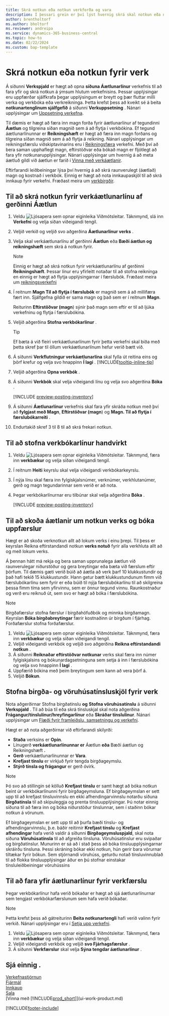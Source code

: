 ```yaml
---
title: Skrá notkun eða notkun verkforða og vara
description: Í þessari grein er því lýst hvernig skrá skal notkun eða notkun á vörum eða forða í verkefnum í verkefnastjórnun.
author: brentholtorf
ms.author: bholtorf
ms.reviewer: andreipa
ms.service: dynamics-365-business-central
ms.topic: how-to
ms.date: 02/22/2024
ms.custom: bap-template
---
```

# Skrá notkun eða notkun fyrir verk

Á síðunni **Verkspjald** er hægt að opna **síðuna Áætlunarlínur** verkefnis til að fara yfir og skrá notkun á ýmsum hlutum verkefnisins. Þessar upplýsingar eru uppfærðar sjálfkrafa þegar upplýsingum er breytt og þær fluttar milli verka og verkbóka eða verkreikninga. Þetta krefst þess að kveikt sé á beita **notkunartenglinum sjálfgefið** á síðunni **Verkuppsetning** . Nánari upplýsingar um [Uppsetning verkefna](projects-how-setup-jobs.md).  

Til dæmis er hægt að færa inn magn forða fyrir áætlunarlínur af tegundinni **Áætlun** og tilgreina síðan magnið sem á að flytja í verkbókina. Ef tegund áætlunarlínunnar er **Reikningshæft** er hægt að færa inn magn forðans og tilgreina síðan magnið sem á að flytja á reikning. Nánari upplýsingar um reikningsfærslu viðskiptavinarins eru í [Reikningsfæra](projects-how-invoice-jobs.md) verkefni. Með því að bera saman upphaflegt magn, eftirstöðvar eða bókað magn er fljótlegt að fara yfir notkunarupplýsingar. Nánari upplýsingar um hvernig á að meta áætluð gildi við áætlun er farið í [Vinna með verkáætlanir](projects-how-manage-budgets.md).  

Eftirfarandi leiðbeiningar lýsa því hvernig á að skrá raunverulegt (áætlað) magn og kostnað í verkbók. Einnig er hægt að nota innkaupaskjöl til að skrá innkaup fyrir verkefni. Fræðast meira um [verkbirgðir](projects-how-manage-project-supplies.md).

## Til að skrá notkun fyrir verkáætlunarlínu af gerðinni Áætlun

1. Veldu ![Ljósapera sem opnar eiginleika Viðmótsleitar.](media/ui-search/search_small.png "Segðu mér hvað þú vilt gera") Táknmynd, slá inn **Verkefni** og velja síðan viðeigandi tengil.  
2. Veljið verkið og veljið svo aðgerðina **Áætlunarlínur verks** . 
3. Velja skal verkáætlunarlínu af gerðinni **Áætlun** eða **Bæði áætlun og reikningshæft** sem skrá á notkun fyrir.   

    > [!NOTE]
    > Einnig er hægt að skrá notkun fyrir verkáætlunarlínu af gerðinni **Reikningshæft**. Þessar línur eru yfirleitt notaðar til að stofna reikninga en einnig er hægt að flytja upplýsingarnar í færslubók. Fræðast meira um [reikningsverkefni](projects-how-invoice-jobs.md) 

4. Í reitnum **Magn Til að flytja í færslubók** er magnið sem á að millifæra fært inn. Sjálfgefna gildið er sama magn og það sem er í reitnum **Magn**.

    Reiturinn **Eftirstöðvar (magn**) sýnir það magn sem eftir er til að ljúka verkefninu og flytja í færslubókina.
5. Veljið aðgerðina **Stofna verkbókarlínur** .

    > [!TIP]
    > Ef bæta á við fleiri verkáætlunarlínum fyrir þetta verkefni skal bíða með þetta skref þar til öllum verkáætlunarlínum hefur verið bætt við.
6. Á síðunni **Verkflutningur verkáætlunarlína** skal fylla út reitina eins og þörf krefur og velja svo hnappinn **Í lagi** . [!INCLUDE[tooltip-inline-tip](includes/tooltip-inline-tip_md.md)]
7. Veljið aðgerðina **Opna verkbók** .  
8. Á síðunni **Verkbók** skal velja viðeigandi línu og velja svo aðgerðina **Bóka** .

    [!INCLUDE [preview-posting-inventory](includes/preview-posting-inventory.md)]

9. Á síðunni **Áætlunarlínur** verkefnis skal fara yfir skráða notkun með því að **fylgjast með Magn**, **Eftirstöðvar (magn**) og **Magn. Til að flytja í færslubókarreiti** .  
10. Endurtakið skref 3 til 8 til að skrá frekari notkun.  

## Til að stofna verkbókarlínur handvirkt

1. Veldu ![Ljósapera sem opnar eiginleika Viðmótsleitar.](media/ui-search/search_small.png "Segðu mér hvað þú vilt gera") Táknmynd, færa inn **verkbækur** og velja síðan viðeigandi tengil.  
2. Í reitnum **Heiti** keyrslu skal velja viðeigandi verkbókarkeyrslu.  
3. Í nýja línu skal færa inn fylgiskjalsnúmer, verknúmer, verkhlutanúmer, gerð og magn tegundarinnar sem verið er að nota.  
4. Þegar verkbókarlínurnar eru tilbúnar skal velja aðgerðina **Bóka** .  

    [!INCLUDE [preview-posting-inventory](includes/preview-posting-inventory.md)]

## Til að skoða áætlanir um notkun verks og bóka uppfærslur

Hægt er að skoða verknotkun allt að lokum verks í einu þrepi. Til þess er keyrslan Reikna eftirstandandi notkun **verks notuð** fyrir alla verkhluta allt að og með lokum verks.  

Á þennan hátt má rekja og bera saman upprunalega áætlun við raunverulegar niðurstöður og gera breytingar eða bæta við færslum eftir þörfum. Til dæmis gæti verið búið að áætla að verk þarf 10 klukkustundir og það hafi tekið 15 klukkustundir. Hann getur bætt klukkustundunum fimm við færslubókarlínu sem fyrir er eða búið til nýja færslubókarlínu til að skilgreina þessa fimm tíma sem yfirvinnu, sem er önnur tegund vinnu. Raunkostnaður og verð eru reiknuð út, sem svo er hægt að bóka í færslubókina.  

> [!NOTE]  
> Birgðafærslur stofna færslur í birgðahöfuðbók og minnka birgðamagn. Keyrslan **Bóka birgðabreytingar** færir kostnaðinn úr birgðum í fjárhag. Forðafærslur stofna forðafærslur.  

1. Veldu ![Ljósapera sem opnar eiginleika Viðmótsleitar.](media/ui-search/search_small.png "Segðu mér hvað þú vilt gera") Táknmynd, færa inn **verkbækur** og velja síðan viðeigandi tengil.  
2. Veljið viðeigandi verkbók og veljið svo aðgerðina **Reikna eftirstandandi notkun** .  
3. Á síðunni **Reiknaðar eftirstöðvar notkunar** verks skal færa inn númer fylgiskjalsins og bókunardagsetninguna sem setja á inn í færslubókina og velja svo hnappinn **Í lagi** .  
4. Uppfærið bókina með þeim breytingum sem kann að vera þörf á.  
5. Veljið **Bókun**.

## Stofna birgða- og vöruhúsatínsluskjöl fyrir verk

Nota aðgerðirnar Stofna birgðatínslu **og** **Stofna vöruhúsatínslu** á síðunni **Verkspjald** . Til að búa til eða skrá tínsluskjal skal nota aðgerðina **Frágangur/tínslulínur/hreyfingarlínur** eða **Skráðar tínslulínur**. Nánari upplýsingar um [Flæði fyrir framleiðslu, samsetningu og verkefni](design-details-internal-warehouse-flows.md).

Hægt er að nota aðgerðirnar við eftirfarandi skilyrði:

*  **Staða** verksins er **Opin**.
* Línugerð **verkáætlunarlínunnar er** Áætlun **eða** Bæði áætlun og Reikningshæft **.**
*  **Gerð** verkáætlunarlínunnar er **Vara**.
* **Krefjast tínslu** er virkjuð fyrir tengda birgðageymslu.
* **Stýrð tínsla og frágangur** er gerð óvirk.

> [!NOTE] 
> Þó svo að stillingin sé kölluð **Krefjast tínslu** er samt hægt að bóka notkun beint úr verkbókarlínunni fyrir birgðageymsluna. Ef birgðageymslan er sett upp til að krefjast tínsluvinnslu en ekki afhendingarvinnslu notarðu síðuna **Birgðatínsla** til að skipuleggja og prenta tínsluupplýsingar. Þú notar einnig síðuna til að færa inn og bóka niðurstöður tínslunnar, sem í staðinn bókar notkun á vörunum. 
> 
> Ef birgðageymslan er sett upp til að þurfa bæði tínslu- og afhendingarvinnslu, þ.e. báðir reitirnir **Krefjast tínslu** og **Krefjast afhendingar** hafa verið valdir á síðunni **Birgðageymsluspjald**, skal nota síðuna **Vöruhúsatínsla** til að afgreiða tínsluna. Vöruhúsatínslur eru svipaðar og birgðatínslur. Munurinn er sá að í stað þess að bóka tínsluupplýsingarnar skráirðu tínsluna. Þessi skráning bókar ekki notkun, hún gerir bara vörurnar tiltækar fyrir bókun. Sem stjórnandi vöruhúss, geturðu notað tínsluvinnublað til að flokka tínsluupplýsingar áður en þú stofnar einstakar tínsluleiðbeiningar vöruhússins

## Til að fara yfir áætlunarlínur fyrir verkfærslu

Þegar verkbókarlínur hafa verið bókaðar er hægt að sjá áætlunarlínurnar sem tengjast verkbókarfærslunum sem hafa verið bókaðar.

> [!NOTE]  
> Þetta krefst þess að gátreiturinn **Beita notkunartengli** hafi verið valinn fyrir verkið. Nánari upplýsingar eru í [Setja upp verkefni](projects-how-setup-jobs.md).  

1. Veldu ![Ljósapera sem opnar eiginleika Viðmótsleitar.](media/ui-search/search_small.png "Segðu mér hvað þú vilt gera") Táknmynd, færa inn **verkbækur** og velja síðan viðeigandi tengil.  
2. Veljið viðeigandi verkbók og veljið **svo Fjárhagsfærslur** .  
3. Á síðunni **Verkfærslur** skal velja **Sýna tengdar áætlunarlínur** .

## Sjá einnig .

[Verkefnastjórnun](projects-manage-projects.md)  
[Fjármál](finance.md)  
[Innkaup](purchasing-manage-purchasing.md)  
[Sala](sales-manage-sales.md)  
[Vinna með [!INCLUDE[prod_short](includes/prod_short.md)]](ui-work-product.md)  

[!INCLUDE[footer-include](includes/footer-banner.md)]
